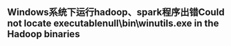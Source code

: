 ## Windows系统下运行hadoop、spark程序出错Could not locate executablenull\bin\winutils.exe in the Hadoop binaries
